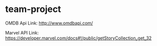 # team-project

OMDB Api Link:
http://www.omdbapi.com/

Marvel API Link:
https://developer.marvel.com/docs#!/public/getStoryCollection_get_32
